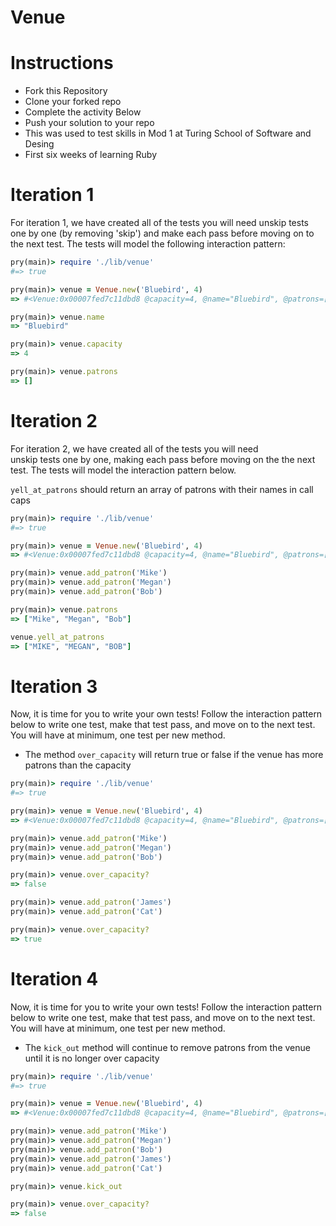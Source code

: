 # Venue


# Instructions
* Fork this Repository
* Clone your forked repo
* Complete the activity Below
* Push your solution to your repo
* This was used to test skills in Mod 1 at Turing School of Software and Desing
* First six weeks of learning Ruby

# Iteration 1

For iteration 1, we have created all of the tests you will need
unskip tests one by one (by removing 'skip') and make each pass before
moving on to the next test. The tests will model the following interaction pattern:

```ruby
pry(main)> require './lib/venue'
#=> true

pry(main)> venue = Venue.new('Bluebird', 4)
=> #<Venue:0x00007fed7c11dbd8 @capacity=4, @name="Bluebird", @patrons=[]>

pry(main)> venue.name
=> "Bluebird"

pry(main)> venue.capacity
=> 4

pry(main)> venue.patrons
=> []
```

# Iteration 2
For iteration 2, we have created all of the tests you will need  
unskip tests one by one, making each pass before moving on the the next test.
The tests will model the interaction pattern below.

`yell_at_patrons` should return an array of patrons with their names in call caps

```ruby
pry(main)> require './lib/venue'
#=> true

pry(main)> venue = Venue.new('Bluebird', 4)
=> #<Venue:0x00007fed7c11dbd8 @capacity=4, @name="Bluebird", @patrons=[]>

pry(main)> venue.add_patron('Mike')
pry(main)> venue.add_patron('Megan')
pry(main)> venue.add_patron('Bob')

pry(main)> venue.patrons
=> ["Mike", "Megan", "Bob"]

venue.yell_at_patrons
=> ["MIKE", "MEGAN", "BOB"]

```

# Iteration 3
Now, it is time for you to write your own tests! Follow the interaction pattern
below to write one test, make that test pass, and move on to the next test.
You will have at minimum, one test per new method.
* The method `over_capacity` will return true or false if the venue has more patrons
than the capacity

```ruby
pry(main)> require './lib/venue'
#=> true

pry(main)> venue = Venue.new('Bluebird', 4)
=> #<Venue:0x00007fed7c11dbd8 @capacity=4, @name="Bluebird", @patrons=[]>

pry(main)> venue.add_patron('Mike')
pry(main)> venue.add_patron('Megan')
pry(main)> venue.add_patron('Bob')

pry(main)> venue.over_capacity?
=> false

pry(main)> venue.add_patron('James')
pry(main)> venue.add_patron('Cat')

pry(main)> venue.over_capacity?
=> true

```


# Iteration 4
Now, it is time for you to write your own tests! Follow the interaction pattern
below to write one test, make that test pass, and move on to the next test.
You will have at minimum, one test per new method.
* The `kick_out` method will continue to remove patrons from the venue until it is
no longer over capacity

```ruby
pry(main)> require './lib/venue'
#=> true

pry(main)> venue = Venue.new('Bluebird', 4)
=> #<Venue:0x00007fed7c11dbd8 @capacity=4, @name="Bluebird", @patrons=[]>

pry(main)> venue.add_patron('Mike')
pry(main)> venue.add_patron('Megan')
pry(main)> venue.add_patron('Bob')
pry(main)> venue.add_patron('James')
pry(main)> venue.add_patron('Cat')

pry(main)> venue.kick_out

pry(main)> venue.over_capacity?
=> false

```

